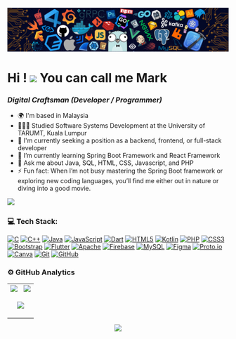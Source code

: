 <p align="center">
  <img src="https://raw.githubusercontent.com/KevinPatel04/KevinPatel04/master/header.png">
</p>

<!--Header Name-->
<div>
  <h1>
    <b>Hi ! </b><img src="https://emojis.slackmojis.com/emojis/images/1531849430/4246/blob-sunglasses.gif?1531849430" width="30"/><b> You can call me Mark</b>
  </h1>
  <h3>
    <i>Digital Craftsman (Developer / Programmer)</i>
  </h3>
</div>

<!--Start Intro-->               
<p align="left"></p>

- 🌍 I'm based in Malaysia
- 👩🏻‍🎓 Studied Software Systems Development at the University of TARUMT, Kuala Lumpur
- 🔭 I'm currently seeking a position as a backend, frontend, or full-stack developer
- 🌱 I’m currently learning Spring Boot Framework and React Framework
- 💬 Ask me about Java, SQL, HTML, CSS, Javascript, and PHP
- ⚡ Fun fact: When I’m not busy mastering the Spring Boot framework or exploring new coding languages, you’ll find me either out in nature or diving into a good movie.
<!--End Intro-->

<p align="left">
  <img src="https://visitcount.itsvg.in/api?id=Fjy0000&icon=0&color=1" />
</p>

<!--Start langauge and tools-->

<h3 align="left">💻 Tech Stack:</h3>
<a href="https://en.wikipedia.org/wiki/C_(programming_language)"><img src="https://img.shields.io/badge/c-%2300599C.svg?style=for-the-badge&logo=c&logoColor=white" alt="C"></a>
<a href="https://en.wikipedia.org/wiki/C%2B%2B"><img src="https://img.shields.io/badge/c++-%2300599C.svg?style=for-the-badge&logo=c%2B%2B&logoColor=white" alt="C++"></a>
<a href="https://en.wikipedia.org/wiki/Java_(programming_language)"><img src="https://img.shields.io/badge/java-%23ED8B00.svg?style=for-the-badge&logo=openjdk&logoColor=white" alt="Java"></a>
<a href="https://en.wikipedia.org/wiki/JavaScript"><img src="https://img.shields.io/badge/javascript-%23323330.svg?style=for-the-badge&logo=javascript&logoColor=%23F7DF1E" alt="JavaScript"></a>
<a href="https://dart.dev/"><img src="https://img.shields.io/badge/dart-%230175C2.svg?style=for-the-badge&logo=dart&logoColor=white" alt="Dart"></a>
<a href="https://en.wikipedia.org/wiki/HTML5"><img src="https://img.shields.io/badge/html5-%23E34F26.svg?style=for-the-badge&logo=html5&logoColor=white" alt="HTML5"></a>
<a href="https://kotlinlang.org/"><img src="https://img.shields.io/badge/kotlin-%237F52FF.svg?style=for-the-badge&logo=kotlin&logoColor=white" alt="Kotlin"></a>
<a href="https://en.wikipedia.org/wiki/PHP"><img src="https://img.shields.io/badge/php-%23777BB4.svg?style=for-the-badge&logo=php&logoColor=white" alt="PHP"></a>
<a href="https://en.wikipedia.org/wiki/CSS"><img src="https://img.shields.io/badge/css3-%231572B6.svg?style=for-the-badge&logo=css3&logoColor=white" alt="CSS3"></a>
<a href="https://getbootstrap.com/"><img src="https://img.shields.io/badge/bootstrap-%238511FA.svg?style=for-the-badge&logo=bootstrap&logoColor=white" alt="Bootstrap"></a>
<a href="https://flutter.dev/"><img src="https://img.shields.io/badge/Flutter-%2302569B.svg?style=for-the-badge&logo=Flutter&logoColor=white" alt="Flutter"></a>
<a href="https://en.wikipedia.org/wiki/Apache_HTTP_Server"><img src="https://img.shields.io/badge/apache-%23D42029.svg?style=for-the-badge&logo=apache&logoColor=white" alt="Apache"></a>
<a href="https://firebase.google.com/"><img src="https://img.shields.io/badge/firebase-a08021?style=for-the-badge&logo=firebase&logoColor=ffcd34" alt="Firebase"></a>
<a href="https://www.mysql.com/"><img src="https://img.shields.io/badge/mysql-4479A1.svg?style=for-the-badge&logo=mysql&logoColor=white" alt="MySQL"></a>
<a href="https://www.figma.com/"><img src="https://img.shields.io/badge/figma-%23F24E1E.svg?style=for-the-badge&logo=figma&logoColor=white" alt="Figma"></a>
<a href="https://proto.io/"><img src="https://img.shields.io/badge/Proto.io-161637?style=for-the-badge&logo=proto.io&logoColor=00e5ff" alt="Proto.io"></a>
<a href="https://www.canva.com/"><img src="https://img.shields.io/badge/Canva-%2300C4CC.svg?style=for-the-badge&logo=Canva&logoColor=white" alt="Canva"></a>
<a href="https://git-scm.com/"><img src="https://img.shields.io/badge/git-%23F05033.svg?style=for-the-badge&logo=git&logoColor=white" alt="Git"></a>
<a href="https://github.com/"><img src="https://img.shields.io/badge/github-%23121011.svg?style=for-the-badge&logo=github&logoColor=white" alt="GitHub"></a>

<!--End language and tools-->

<br/>

<!--Start github state-->

<h3 align="left">⚙️ GitHub Analytics </h3>
<table align="center" style="width:100">
  <tr>
    <td>
      <img src="https://github-readme-stats.vercel.app/api?username=Fjy0000&theme=radical&hide_border=false&include_all_commits=false&count_private=false" />
    </td>
    <td>
      <img src="https://github-readme-stats.vercel.app/api/top-langs/?username=Fjy0000&theme=radical&hide_border=false&include_all_commits=false&count_private=false&layout=compact" />
    </td>
  </tr>
  <tr>
     <td colspan="2">
       <p align="center">
         <img src="https://github-readme-streak-stats.herokuapp.com/?user=Fjy0000&theme=radical&hide_border=false" />
       </p>
    </td>
  </tr>
</table>

<!--End github state-->

<!--Footer--> 
<p align="center">
  <img src="https://capsule-render.vercel.app/api?type=waving&color=gradient&height=65&section=footer"/>
</p>


